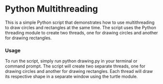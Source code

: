# Python Multithreading 
This is a simple Python script that demonstrates how to use multithreading to draw circles and rectangles at the same time. The script uses the Python threading module to create two threads, one for drawing circles and another for drawing rectangles.

### Usage
To run the script, simply run python drawing.py in your terminal or command prompt. The script will create two separate threads, one for drawing circles and another for drawing rectangles. Each thread will draw its respective shape in a separate window using the turtle module.
